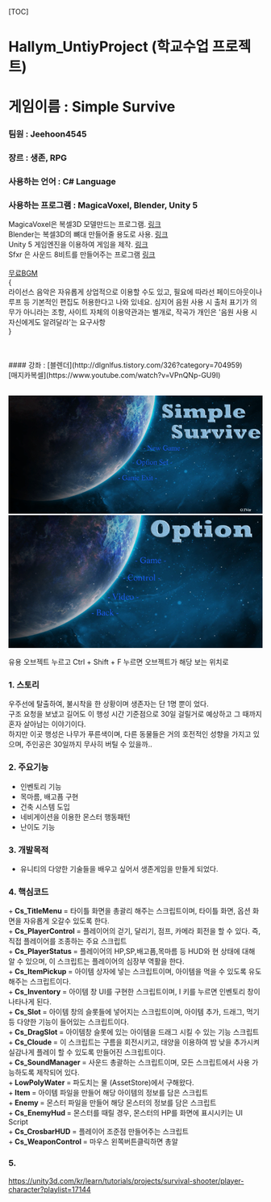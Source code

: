 [TOC]

# Hallym_UntiyProject (학교수업 프로젝트)


# 게임이름 : Simple Survive
### 팀원 : Jeehoon4545
### 장르 : 생존, RPG 
### 사용하는 언어 : C# Language
### 사용하는 프로그램 : MagicaVoxel, Blender, Unity 5

MagicaVoxel은 복셀3D 모델만드는 프로그램. [링크](http://ephtracy.github.io/) <br>
Blender는 복셀3D의 뼈대 만들어줄 용도로 사용. [링크](https://store.steampowered.com/app/365670/Blender/) <br>
Unity 5 게임엔진을 이용하여 게임을 제작. [링크](https://store.unity.com/kr/download?ref=personal) <br>
Sfxr 은 사운드 8비트를 만들어주는 프로그램 [링크](http://www.drpetter.se/project_sfxr.html) <br>\
[무료BGM](https://dova-s.jp/)<br>
{<br>
라이선스
음악은 자유롭게 상업적으로 이용할 수도 있고, 필요에 따라선 페이드아웃이나 루프 등 기본적인 편집도 허용한다고 나와 있네요. 심지어 음원 사용 시 출처 표기가 의무가 아니라는 조항,
사이트 자체의 이용약관과는 별개로, 작곡가 개인은 '음원 사용 시 자신에게도 알려달라'는 요구사항<br>
}<br>

<br>
<br>
#### 강좌 : [블렌더](http://dlgnlfus.tistory.com/326?category=704959)<br>[매지카복셀](https://www.youtube.com/watch?v=VPnQNp-GU9I)
<br>
<br>

![Screen](./img/back_0.PNG)
![Screen](./img/back_1.PNG)

유용 오브젝트 누르고 Ctrl + Shift + F 누르면 오브젝트가 해당 보는 위치로 


### 1. 스토리
우주선에 탈출하여, 불시착을 한 상황이며 생존자는 단 1명 뿐이 었다.<br>
구조 요청을 보냈고 길어도 이 행성 시간 기준점으로 30일 걸릴거로 예상하고 그 때까지 혼자 살아남는 이야기이다.<br>
하지만 이곳 행성은 나무가 푸른색이며, 다른 동물들은 거의 호전적인 성향을 가지고 있으며, 주인공은 30일까지 무사히 버틸 수 있을까..<br>

### 2. 주요기능
 + 인벤토리 기능
 + 목마름, 배고픔 구현
 + 건축 시스템 도입
 + 네비게이션을 이용한 몬스터 행동패턴
 + 난이도 기능

### 3. 개발목적
 + 유니티의 다양한 기술들을 배우고 싶어서 생존게임을 만들게 되었다.


### 4. 핵심코드
 +<b> Cs_TitleMenu </b> = 타이틀 화면을 총괄리 해주는 스크립트이며, 타이틀 화면, 옵션 화면을 자유롭게 오갈수 있도록 한다.<br>
 +<b> Cs_PlayerControl </b> = 플레이어의 걷기, 달리기, 점프, 카메라 회전을 할 수 있다. 즉, 직접 플레이어를 조종하는 주요 스크립트<br>
 +<b> Cs_PlayerStatus </b> = 플레이어의 HP,SP,배고픔,목마름 등 HUD와 현 상태에 대해 알 수 있으며, 이 스크립트는 플레이어의 심장부 역활을 한다.<br>
 +<b> Cs_ItemPickup </b> = 아이템 상자에 넣는 스크립트이며, 아이템을 먹을 수 있도록 유도해주는 스크립트이다.<br>
 +<b> Cs_Inventory </b> = 아이템 창 UI를 구현한 스크립트이며, I 키를 누르면 인벤토리 창이 나타나게 된다.<br>
 +<b> Cs_Slot </b> = 아이템 창의 슬롯들에 넣어지는 스크립트이며, 아이템 추가, 드래그, 먹기 등 다양한 기능이 들어있는 스크립트이다.<br>
 +<b> Cs_DragSlot </b> = 아이템창 슬롯에 있는 아이템을 드래그 시킬 수 있는 기능 스크립트<br>
 +<b> Cs_Cloude </b> = 이 스크립트는 구름을 회전시키고, 태양을 이용하여 밤 낮을 추가시켜 실감나게 플레이 할 수 있도록 만들어진 스크립트이다.<br>
 +<b> Cs_SoundManager </b> = 사운드 총괄하는 스크립트이며, 모든 스크립트에서 사용 가능하도록 제작되어 있다.<br>
 +<b> LowPolyWater </b> = 파도치는 물 (AssetStore)에서 구해왔다.<br>
 +<b> Item </b> = 아이템 파일을 만들어 해당 아이템의 정보를 담은 스크립트<br>
 +<b> Enemy </b> = 몬스터 파일을 만들어 해당 몬스터의 정보를 담은 스크립트<br>
 +<b> Cs_EnemyHud </b> = 몬스터를 때릴 경우, 몬스터의 HP를 화면에 표시시키는 UI Script <br>
 +<b> Cs_CrosbarHUD </b> = 플레이어 조준점 만들어주는 스크립트<br>
 +<b> Cs_WeaponControl </b> = 마우스 왼쪽버튼클릭하면 총알

### 5. 



https://unity3d.com/kr/learn/tutorials/projects/survival-shooter/player-character?playlist=17144
